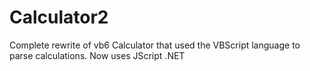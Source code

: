 # Calculator2
Complete rewrite of vb6 Calculator that used the VBScript language to parse calculations. Now uses JScript .NET
